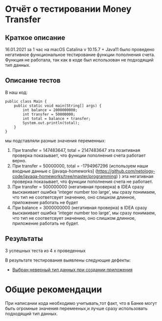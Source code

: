 # Отчёт о тестировании  Money Transfer
## Краткое описание

16.01.2021 за 1 час на macOS Catalina v 10.15.7 + Java11 было проведено негативное функциональное тестирование функции пополнения счета.
Функция не работала, так как в коде был использован не подходящий тип данных.

## Описание тестов
В наш код:
```
public class Main {
    public static void main(String[] args) {
        int balance = 2000000000;
        int transfer = 50000000;
        int total = balance + transfer;
        System.out.println(total);
    }
}
```
мы подставляли разные значения переменных:

 1. При transfer = 147483647, total = 2147483647
 эта позитивная проверка показывает, что функции пополнения счета работает верно.
 2. При transfer = 50000000, total = -1794967296 (используем наши входные данные с [javaqa-homeworks] (https://github.com/netology-code/javaqa-homeworks/tree/master/programming) ) эта негативная проверка показывает, что функции пополнения счета не работает.
 3. При transfer = 500000000 (негативная проверка) в IDEA  сразу выскакивает ошибка 'integer number too large',
 мы сразу понимаем, что тип не соответсвует значению, оно слишком длинное, приложение работать не будет
 4. При balance = 3000000000 (негативная проверка) в IDEA  сразу выскакивает ошибка 'integer number too large',
 мы сразу понимаем, что тип не соответсвует значению, оно слишком длинное, приложение работать не будет.

## Результаты
3 успешных теста из 4 х проведенных

В результате тестирования выявлены следующие дефекты:

 * [Выбран неверный тип данных при создании приложения](https://github.com/tosolya/java2.1/issues/1)

# Общие рекомендации
При написании кода необходимо учитывать,тот факт, что в Банке могут быть огромные значения перемееных,и лучше сразу использовать подходящий тип данных.

 
